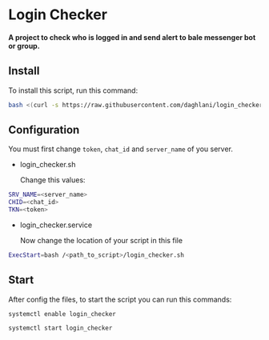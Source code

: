 # Login Checker 

#### A project to check who is logged in and send alert to bale messenger bot or group.

## Install
To install this script, run this command:

```bash
bash <(curl -s https://raw.githubusercontent.com/daghlani/login_checker/main/login_checker_installer.sh)
```

## Configuration
You must first change `token`, `chat_id` and `server_name` of you server.

- login_checker.sh

   Change this values:

```bash
SRV_NAME=<server_name>
CHID=<chat_id>
TKN=<token>
```

- login_checker.service

   Now change the location of your script in this file

```bash
ExecStart=bash /<path_to_script>/login_checker.sh
```

## Start
After config the files, to start the script you can run this commands:

```bash
systemctl enable login_checker

systemctl start login_checker
```

